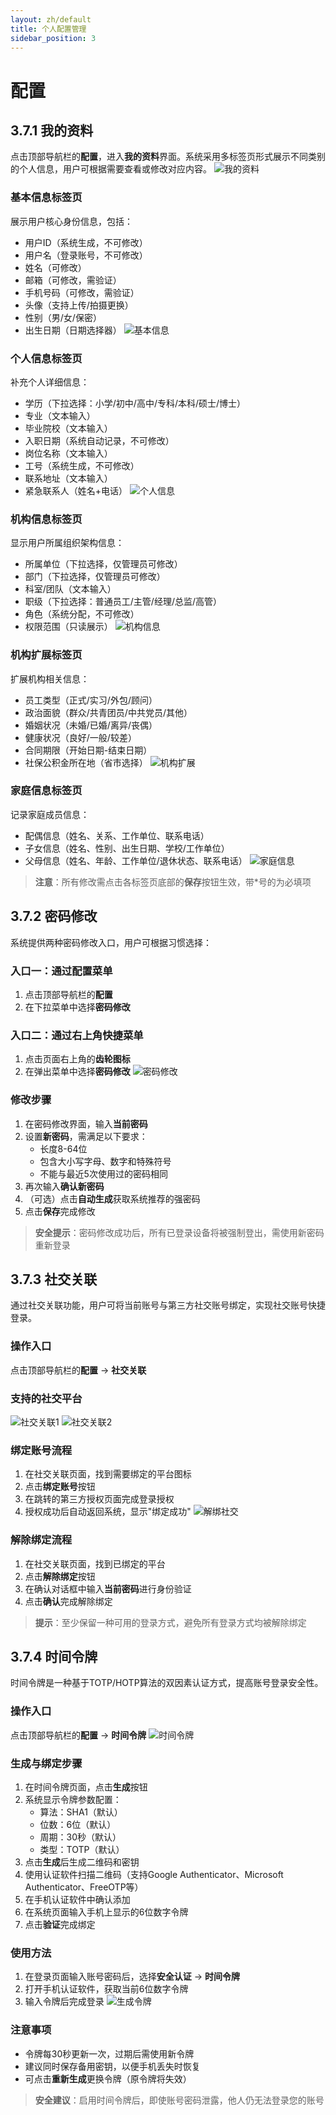 ```yaml
---
layout: zh/default
title: 个人配置管理
sidebar_position: 3
---
```


# 配置

## 3.7.1 我的资料

点击顶部导航栏的**配置**，进入**我的资料**界面。系统采用多标签页形式展示不同类别的个人信息，用户可根据需要查看或修改对应内容。
![我的资料](../../../../static/images/authentication/功能使用说明/配置/我的资料.png)
### 基本信息标签页
展示用户核心身份信息，包括：
- 用户ID（系统生成，不可修改）
- 用户名（登录账号，不可修改）
- 姓名（可修改）
- 邮箱（可修改，需验证）
- 手机号码（可修改，需验证）
- 头像（支持上传/拍摄更换）
- 性别（男/女/保密）
- 出生日期（日期选择器）
![基本信息](../../../../static/images/authentication/功能使用说明/配置/基本信息.png)


### 个人信息标签页
补充个人详细信息：
- 学历（下拉选择：小学/初中/高中/专科/本科/硕士/博士）
- 专业（文本输入）
- 毕业院校（文本输入）
- 入职日期（系统自动记录，不可修改）
- 岗位名称（文本输入）
- 工号（系统生成，不可修改）
- 联系地址（文本输入）
- 紧急联系人（姓名+电话）
![个人信息](../../../../static/images/authentication/功能使用说明/配置/个人信息.png)
### 机构信息标签页
显示用户所属组织架构信息：
- 所属单位（下拉选择，仅管理员可修改）
- 部门（下拉选择，仅管理员可修改）
- 科室/团队（文本输入）
- 职级（下拉选择：普通员工/主管/经理/总监/高管）
- 角色（系统分配，不可修改）
- 权限范围（只读展示）
![机构信息](../../../../static/images/authentication/功能使用说明/配置/机构信息.png)
### 机构扩展标签页
扩展机构相关信息：
- 员工类型（正式/实习/外包/顾问）
- 政治面貌（群众/共青团员/中共党员/其他）
- 婚姻状况（未婚/已婚/离异/丧偶）
- 健康状况（良好/一般/较差）
- 合同期限（开始日期-结束日期）
- 社保公积金所在地（省市选择）
![机构扩展](../../../../static/images/authentication/功能使用说明/配置/机构扩展.png)


### 家庭信息标签页
记录家庭成员信息：
- 配偶信息（姓名、关系、工作单位、联系电话）
- 子女信息（姓名、性别、出生日期、学校/工作单位）
- 父母信息（姓名、年龄、工作单位/退休状态、联系电话）
![家庭信息](../../../../static/images/authentication/功能使用说明/配置/家庭信息.png)
> **注意**：所有修改需点击各标签页底部的**保存**按钮生效，带*号的为必填项

## 3.7.2 密码修改

系统提供两种密码修改入口，用户可根据习惯选择：

### 入口一：通过配置菜单
1. 点击顶部导航栏的**配置**
2. 在下拉菜单中选择**密码修改**

### 入口二：通过右上角快捷菜单
1. 点击页面右上角的**齿轮图标**
2. 在弹出菜单中选择**密码修改**
![密码修改](../../../../static/images/authentication/功能使用说明/配置/密码修改.png)
### 修改步骤
1. 在密码修改界面，输入**当前密码**
2. 设置**新密码**，需满足以下要求：
   - 长度8-64位
   - 包含大小写字母、数字和特殊符号
   - 不能与最近5次使用过的密码相同
3. 再次输入**确认新密码**
4. （可选）点击**自动生成**获取系统推荐的强密码
5. 点击**保存**完成修改

> **安全提示**：密码修改成功后，所有已登录设备将被强制登出，需使用新密码重新登录

## 3.7.3 社交关联

通过社交关联功能，用户可将当前账号与第三方社交账号绑定，实现社交账号快捷登录。

### 操作入口
点击顶部导航栏的**配置** → **社交关联**

### 支持的社交平台
![社交关联1](../../../../static/images/authentication/功能使用说明/配置/社交关联1.png)
![社交关联2](../../../../static/images/authentication/功能使用说明/配置/社交关联2.png)

### 绑定账号流程
1. 在社交关联页面，找到需要绑定的平台图标
2. 点击**绑定账号**按钮
3. 在跳转的第三方授权页面完成登录授权
4. 授权成功后自动返回系统，显示"绑定成功"
![解绑社交](../../../../static/images/authentication/功能使用说明/配置/解绑社交.png)

### 解除绑定流程
1. 在社交关联页面，找到已绑定的平台
2. 点击**解除绑定**按钮
3. 在确认对话框中输入**当前密码**进行身份验证
4. 点击**确认**完成解除绑定

> **提示**：至少保留一种可用的登录方式，避免所有登录方式均被解除绑定

## 3.7.4 时间令牌

时间令牌是一种基于TOTP/HOTP算法的双因素认证方式，提高账号登录安全性。

### 操作入口
点击顶部导航栏的**配置** → **时间令牌**
![时间令牌](../../../../static/images/authentication/功能使用说明/配置/时间令牌.png)
### 生成与绑定步骤
1. 在时间令牌页面，点击**生成**按钮
2. 系统显示令牌参数配置：
   - 算法：SHA1（默认）
   - 位数：6位（默认）
   - 周期：30秒（默认）
   - 类型：TOTP（默认）
3. 点击**生成**后生成二维码和密钥
4. 使用认证软件扫描二维码（支持Google Authenticator、Microsoft Authenticator、FreeOTP等）
5. 在手机认证软件中确认添加
6. 在系统页面输入手机上显示的6位数字令牌
7. 点击**验证**完成绑定

### 使用方法
1. 在登录页面输入账号密码后，选择**安全认证** → **时间令牌**
2. 打开手机认证软件，获取当前6位数字令牌
3. 输入令牌后完成登录
![生成令牌](../../../../static/images/authentication/功能使用说明/配置/生成令牌.png)
### 注意事项
- 令牌每30秒更新一次，过期后需使用新令牌
- 建议同时保存备用密钥，以便手机丢失时恢复
- 可点击**重新生成**更换令牌（原令牌将失效）

> **安全建议**：启用时间令牌后，即使账号密码泄露，他人仍无法登录您的账号